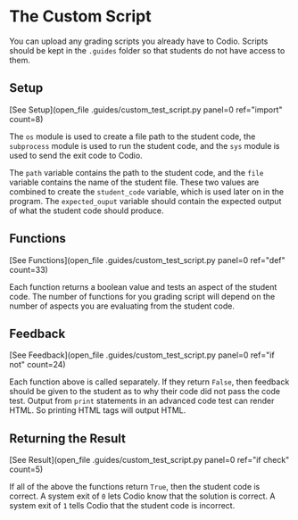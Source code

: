 # The Custom Script

You can upload any grading scripts you already have to Codio. Scripts should be kept in the `.guides` folder so that students do not have access to them.

## Setup

[See Setup](open_file .guides/custom_test_script.py panel=0 ref="import" count=8)

The `os` module is used to create a file path to the student code, the `subprocess` module is used to run the student code, and the `sys` module is used to send the exit code to Codio.

The `path` variable contains the path to the student code, and the `file` variable contains the name of the student file. These two values are combined to create the `student_code` variable, which is used later on in the program. The `expected_ouput` variable should contain the expected output of what the student code should produce.

## Functions

[See Functions](open_file .guides/custom_test_script.py panel=0 ref="def" count=33)

Each function returns a boolean value and tests an aspect of the student code. The number of functions for you grading script will depend on the number of aspects you are evaluating from the student code.

## Feedback

[See Feedback](open_file .guides/custom_test_script.py panel=0 ref="if not" count=24)

Each function above is called separately. If they return `False`, then feedback should be given to the student as to why their code did not pass the code test. Output from `print` statements in an advanced code test can render HTML. So printing HTML tags will output HTML.

## Returning the Result

[See Result](open_file .guides/custom_test_script.py panel=0 ref="if check" count=5)

If all of the above the functions return `True`, then the student code is correct. A system exit of `0` lets Codio know that the solution is correct. A system exit of `1` tells Codio that the student code is incorrect.